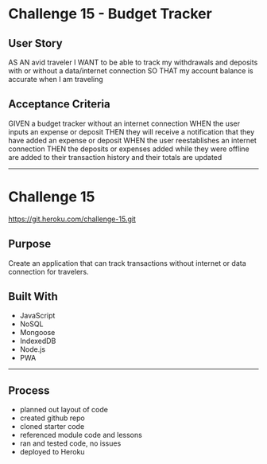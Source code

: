 #   Challenge 15 - Budget Tracker

##  User Story

AS AN avid traveler
I WANT to be able to track my withdrawals and deposits with or without a data/internet connection
SO THAT my account balance is accurate when I am traveling 

## Acceptance Criteria

GIVEN a budget tracker without an internet connection
WHEN the user inputs an expense or deposit
THEN they will receive a notification that they have added an expense or deposit
WHEN the user reestablishes an internet connection
THEN the deposits or expenses added while they were offline are added to their transaction history and their totals are updated

---

# Challenge 15
https://git.heroku.com/challenge-15.git

## Purpose
Create an application that can track transactions without internet or data connection for travelers.

## Built With
* JavaScript
* NoSQL
* Mongoose
* IndexedDB
* Node.js
* PWA

---

## Process

* planned out layout of code
* created github repo
* cloned starter code
* referenced module code and lessons
* ran and tested code, no issues
* deployed to Heroku